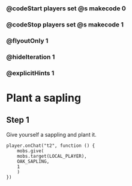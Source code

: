 ### @codeStart players set @s makecode 0
### @codeStop players set @s makecode 1

### @flyoutOnly 1
### @hideIteration 1
### @explicitHints 1

# Plant a sapling

## Step 1
Give yourself a sappling and plant it.

```ghost
player.onChat("t2", function () {
    mobs.give(
    mobs.target(LOCAL_PLAYER),
    OAK_SAPLING,
    1
    )
})
```